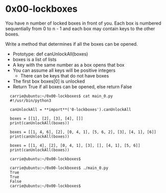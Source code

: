 # 0x00-lockboxes

You have n number of locked boxes in front of you. Each box is numbered sequentially from 0 to n - 1 and each box may contain keys to the other boxes.

Write a method that determines if all the boxes can be opened.

- Prototype: def canUnlockAll(boxes)
- boxes is a list of lists
- A key with the same number as a box opens that box
- You can assume all keys will be positive integers
  - There can be keys that do not have boxes
- The first box boxes[0] is unlocked
- Return True if all boxes can be opened, else return False

```
  carrie@ubuntu:~/0x00-lockboxes$ cat main_0.py
  #!/usr/bin/python3

  canUnlockAll = **import**('0-lockboxes').canUnlockAll

  boxes = [[1], [2], [3], [4], []]
  print(canUnlockAll(boxes))

  boxes = [[1, 4, 6], [2], [0, 4, 1], [5, 6, 2], [3], [4, 1], [6]]
  print(canUnlockAll(boxes))

  boxes = [[1, 4], [2], [0, 4, 1], [3], [], [4, 1], [5, 6]]
  print(canUnlockAll(boxes))

  carrie@ubuntu:~/0x00-lockboxes$
```

```
  carrie@ubuntu:~/0x00-lockboxes$ ./main_0.py
  True
  True
  False
  carrie@ubuntu:~/0x00-lockboxes$
```
